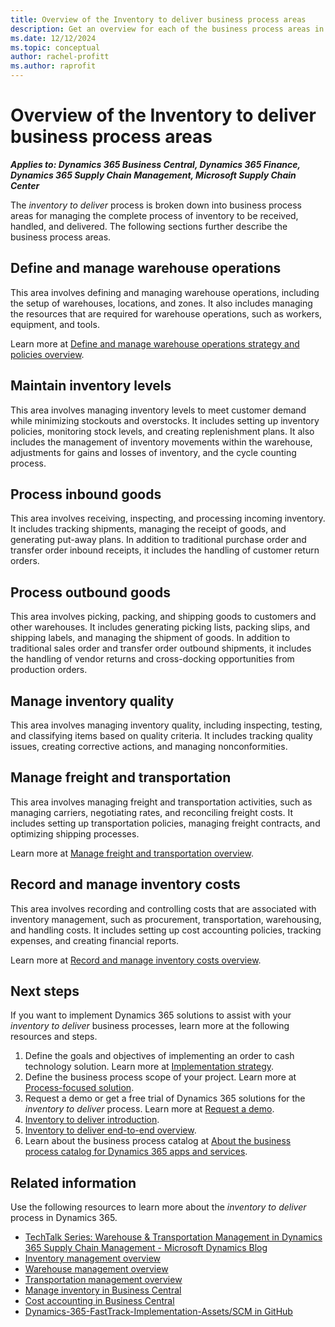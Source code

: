 ```yaml
---
title: Overview of the Inventory to deliver business process areas
description: Get an overview for each of the business process areas in the Inventory to deliver end-to-end business process for managing, handling, and delivering inventory in Dynamics 365 solutions.
ms.date: 12/12/2024
ms.topic: conceptual
author: rachel-profitt
ms.author: raprofit
---
```


# Overview of the Inventory to deliver business process areas

***Applies to: Dynamics 365 Business Central, Dynamics 365 Finance, Dynamics 365 Supply Chain Management, Microsoft Supply Chain Center***

The *inventory to deliver* process is broken down into business process areas for managing the complete process of inventory to be received, handled, and delivered. The following sections further describe the business process areas.

## Define and manage warehouse operations

This area involves defining and managing warehouse operations, including the setup of warehouses, locations, and zones. It also includes managing the resources that are required for warehouse operations, such as workers, equipment, and tools.

Learn more at [Define and manage warehouse operations strategy and policies overview](inventory-to-deliver-define-manage-warehouse-operations-overview.md).

## Maintain inventory levels

This area involves managing inventory levels to meet customer demand while minimizing stockouts and overstocks. It includes setting up inventory policies, monitoring stock levels, and creating replenishment plans. It also includes the management of inventory movements within the warehouse, adjustments for gains and losses of inventory, and the cycle counting process.<!--Learn more at \[Maintain inventory levels link\]TODO:Add link-->

## Process inbound goods

This area involves receiving, inspecting, and processing incoming inventory. It includes tracking shipments, managing the receipt of goods, and generating put-away plans. In addition to traditional purchase order and transfer order inbound receipts, it includes the handling of customer return orders.<!--Learn more at \[Process inbound goods link\]TODO:Add link-->

## Process outbound goods

This area involves picking, packing, and shipping goods to customers and other warehouses. It includes generating picking lists, packing slips, and shipping labels, and managing the shipment of goods. In addition to traditional sales order and transfer order outbound shipments, it includes the handling of vendor returns and cross-docking opportunities from production orders.<!--Learn more at \[Process outbound goods link\]TODO:Add link-->

## Manage inventory quality

This area involves managing inventory quality, including inspecting, testing, and classifying items based on quality criteria. It includes tracking quality issues, creating corrective actions, and managing nonconformities.<!--Learn more at \[Manage inventory quality link\]TODO:Add link-->

## Manage freight and transportation

This area involves managing freight and transportation activities, such as managing carriers, negotiating rates, and reconciling freight costs. It includes setting up transportation policies, managing freight contracts, and optimizing shipping processes.

Learn more at [Manage freight and transportation overview](inventory-to-deliver-manage-freight-transportation.md).

## Record and manage inventory costs

This area involves recording and controlling costs that are associated with inventory management, such as procurement, transportation, warehousing, and handling costs. It includes setting up cost accounting policies, tracking expenses, and creating financial reports.

Learn more at [Record and manage inventory costs overview](inventory-to-deliver-record-manage-inventory-costs.md).

## Next steps

If you want to implement Dynamics 365 solutions to assist with your *inventory to deliver* business processes, learn more at the following resources and steps.

1. Define the goals and objectives of implementing an order to cash technology solution. Learn more at [Implementation strategy](../implementation-guide/implementation-strategy.md).
2. Define the business process scope of your project. Learn more at [Process-focused solution](../implementation-guide/process-focused-solution.md).
3. Request a demo or get a free trial of Dynamics 365 solutions for the *inventory to deliver* process. Learn more at [Request a demo](https://dynamics.microsoft.com/dynamics-365-free-trial/).
4. [Inventory to deliver introduction](inventory-to-deliver-introduction.md).
5. [Inventory to deliver end-to-end overview](inventory-to-deliver-overview.md).
6. Learn about the business process catalog at [About the business process catalog for Dynamics 365 apps and services](about.md).

## Related information

Use the following resources to learn more about the *inventory to deliver* process in Dynamics 365.

- [TechTalk Series: Warehouse & Transportation Management in Dynamics 365 Supply Chain Management - Microsoft Dynamics Blog](https://community.dynamics.com/blogs/post/?postid=4b4d8aa8-2922-4fe8-b93f-a404cb59e5d4)
- [Inventory management overview](/dynamics365/supply-chain/inventory/inventory-home-page)
- [Warehouse management overview](/dynamics365/supply-chain/warehousing/warehouse-management-overview)
- [Transportation management overview](/dynamics365/supply-chain/transportation/transportation-management-overview)  
- [Manage inventory in Business Central](/dynamics365/business-central/inventory-manage-inventory)  
- [Cost accounting in Business Central](/dynamics365/business-central/finance-manage-cost-accounting)  
- [Dynamics-365-FastTrack-Implementation-Assets/SCM in GitHub](https://github.com/microsoft/Dynamics-365-FastTrack-Implementation-Assets/tree/master/SCM)

<!--## Tags
*Stakeholders:* Functional consultant, Business analyst, Accounts payable lead, Accounts receivable lead, Finance lead, Sales lead, Purchasing lead, Production lead, Supply chain lead, Warehouse lead, Transportation lead

*Products:* Dynamics 365 Finance, Dynamics 365 Supply Chain Management, Microsoft Supply Chain Center
